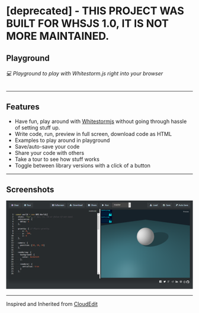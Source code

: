 # [deprecated] - THIS PROJECT WAS BUILT FOR WHSJS 1.0, IT IS NOT MORE MAINTAINED.

## Playground
###### :computer: Playground to play with Whitestorm.js right into your browser

-------------

## Features
- Have fun, play around with [Whitestormjs](https://github.com/WhitestormJS) without going through hassle of setting stuff up.
- Write code, run, preview in full screen, download code as HTML
- Examples to play around in playground
- Save/auto-save your code
- Share your code with others
- Take a tour to see how stuff works
- Toggle between library versions with a click of a button

-------------------------------------

##  Screenshots

<a><img src="images/screen1.png" ></a>

--------------------------------------------------
Inspired and Inherited from [CloudEdit](https://github.com/TheInsomniac/CloudEdit)
